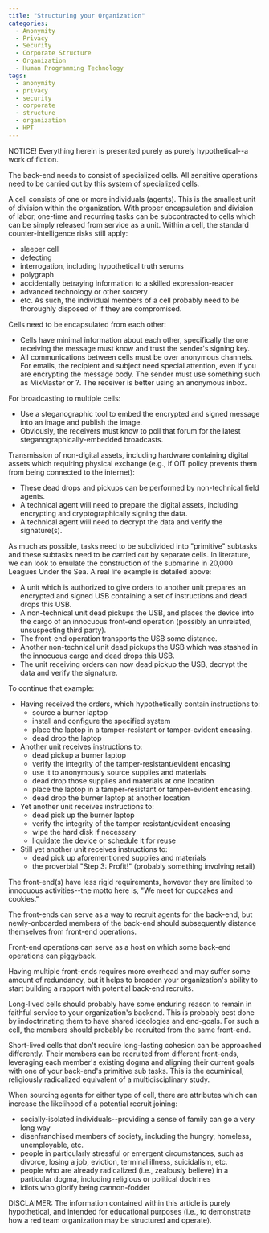 ```yaml
---
title: "Structuring your Organization"
categories:
  - Anonymity
  - Privacy
  - Security
  - Corporate Structure
  - Organization
  - Human Programming Technology
tags:
  - anonymity
  - privacy
  - security
  - corporate
  - structure
  - organization
  - HPT
---
```


NOTICE! Everything herein is presented purely as purely hypothetical--a work of fiction.



The back-end needs to consist of specialized cells.
All sensitive operations need to be carried out by this system of specialized cells.



A cell consists of one or more individuals (agents).
This is the smallest unit of division within the organization.
With proper encapsulation and division of labor,
one-time and recurring tasks can be subcontracted to cells which can be simply released from service as a unit.
Within a cell, the standard counter-intelligence risks still apply:
  - sleeper cell
  - defecting
  - interrogation, including hypothetical truth serums
  - polygraph
  - accidentally betraying information to a skilled expression-reader
  - advanced technology or other sorcery
  - etc.
As such, the individual members of a cell probably need to be thoroughly disposed of if they are compromised.

Cells need to be encapsulated from each other:
  - Cells have minimal information about each other,
    specifically the one receiving the message must know and trust the sender's signing key.
  - All communications between cells must be over anonymous channels.
    For emails, the recipient and subject need special attention,
    even if you are encrypting the message body.
    The sender must use something such as MixMaster or ?.
    The receiver is better using an anonymous inbox.

For broadcasting to multiple cells:
  - Use a steganographic tool to embed the encrypted and signed message into an image
    and publish the image.
  - Obviously, the receivers must know to poll that forum for the latest steganographically-embedded broadcasts.

Transmission of non-digital assets, including hardware containing digital assets which requiring physical exchange
(e.g., if OIT policy prevents them from being connected to the internet):
  - These dead drops and pickups can be performed by non-technical field agents.
  - A technical agent will need to prepare the digital assets, including encrypting and cryptographically signing the data.
  - A technical agent will need to decrypt the data and verify the signature(s).



As much as possible, tasks need to be subdivided into "primitive" subtasks
and these subtasks need to be carried out by separate cells.
In literature, we can look to emulate the construction of the submarine in 20,000 Leagues Under the Sea.
A real life example is detailed above:
  - A unit which is authorized to give orders to another unit
    prepares an encrypted and signed USB containing a set of instructions
    and dead drops this USB.
  - A non-technical unit dead pickups the USB,
    and places the device into the cargo of an innocuous front-end operation (possibly an unrelated, unsuspecting third party).
  - The front-end operation transports the USB some distance.
  - Another non-technical unit dead pickups the USB which was stashed in the innocuous cargo
    and dead drops this USB.
  - The unit receiving orders can now dead pickup the USB,
    decrypt the data and verify the signature.

To continue that example:
  - Having received the orders, which hypothetically contain instructions to:
      - source a burner laptop
      - install and configure the specified system
      - place the laptop in a tamper-resistant or tamper-evident encasing.
      - dead drop the laptop
  - Another unit receives instructions to:
      - dead pickup a burner laptop
      - verify the integrity of the tamper-resistant/evident encasing
      - use it to anonymously source supplies and materials
      - dead drop those supplies and materials at one location
      - place the laptop in a tamper-resistant or tamper-evident encasing.
      - dead drop the burner laptop at another location
  - Yet another unit receives instructions to:
      - dead pick up the burner laptop
      - verify the integrity of the tamper-resistant/evident encasing
      - wipe the hard disk if necessary
      - liquidate the device or schedule it for reuse
  - Still yet another unit receives instructions to:
      - dead pick up aforementioned supplies and materials
      - the proverbial "Step 3: Profit!"
        (probably something involving retail)



The front-end(s) have less rigid requirements,
however they are limited to innocuous activities--the motto here is,
"We meet for cupcakes and cookies."

The front-ends can serve as a way to recruit agents for the back-end,
but newly-onboarded members of the back-end should subsequently distance themselves from front-end operations.

Front-end operations can serve as a host on which some back-end operations can piggyback.

Having multiple front-ends requires more overhead and may suffer some amount of redundancy,
but it helps to broaden your organization's ability to start building a rapport with potential back-end recruits.



Long-lived cells should probably have some enduring reason to remain in faithful service to your organization's backend.
This is probably best done by indoctrinating them to have shared ideologies and end-goals.
For such a cell, the members should probably be recruited from the same front-end.

Short-lived cells that don't require long-lasting cohesion can be approached differently.
Their members can be recruited from different front-ends,
leveraging each member's existing dogma
and aligning their current goals with one of your back-end's primitive sub tasks.
This is the ecuminical, religiously radicalized equivalent of a multidisciplinary study.



When sourcing agents for either type of cell,
there are attributes which can increase the likelihood of a potential recruit joining:
  - socially-isolated individuals--providing a sense of family can go a very long way
  - disenfranchised members of society,
    including the hungry, homeless, unemployable, etc.
  - people in particularly stressful or emergent circumstances,
    such as divorce, losing a job, eviction, terminal illness, suicidalism, etc.
  - people who are already radicalized (i.e., zealously believe) in a particular dogma,
    including religious or political doctrines
  - idiots who glorify being cannon-fodder




DISCLAIMER:
The information contained within this article is purely hypothetical,
and intended for educational purposes
(i.e., to demonstrate how a red team organization may be structured and operate).
